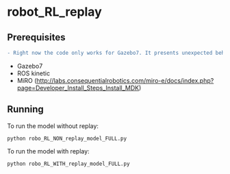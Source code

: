 # robot_RL_replay

## Prerequisites

```diff
- Right now the code only works for Gazebo7. It presents unexpected behaviour for Gazebo11
```
- Gazebo7 
- ROS kinetic
- MiRO (http://labs.consequentialrobotics.com/miro-e/docs/index.php?page=Developer_Install_Steps_Install_MDK)

## Running

To run the model without replay:

```
python robo_RL_NON_replay_model_FULL.py
```

To run the model with replay:

```
python robo_RL_WITH_replay_model_FULL.py
```
